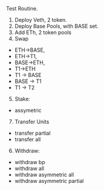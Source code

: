 Test Routine.

1. Deploy Veth, 2 token. 
2. Deploy Base Pools, with BASE set.
3. Add ETh, 2 token pools
4. Swap 
- ETH->BASE, 
- ETH->T1, 
- BASE->ETH, 
- T1->ETH
- T1 -> BASE
- BASE -> T1
- T1 -> T2

5. Stake:
- assymetric

7. Transfer Units
- transfer partial
- transfer all

6. Withdraw:
- withdraw bp
- withdraw all
- withdraw asymmetric all
- withdraw asymmetric partial
